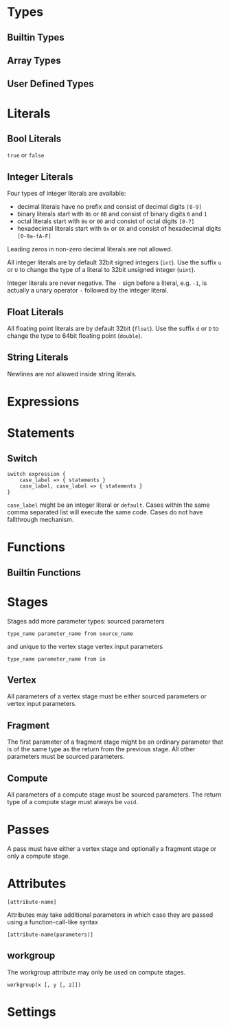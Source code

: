 # Types

## Builtin Types

## Array Types

## User Defined Types

# Literals
## Bool Literals
`true` or `false`
## Integer Literals
Four types of integer literals are available:
 - decimal literals have no prefix and consist of decimal digits `[0-9]`
 - binary literals start with `0b` or `0B` and consist of binary digits `0` and `1`
 - octal literals start with `0o` or `0O` and consist of octal digits `[0-7]`
 - hexadecimal literals start with `0x` or `0X` and consist of hexadecimal digits `[0-9a-fA-F]`

Leading zeros in non-zero decimal literals are not allowed.

All integer literals are by default 32bit signed integers (`int`). Use the suffix `u` or `U` to change the type of a literal to 32bit unsigned integer (`uint`).

Integer literals are never negative. The `-` sign before a literal, e.g. `-1`, is actually a unary operator `-` followed by the integer literal.

## Float Literals
All floating point literals are by default 32bit (`float`). Use the suffix `d` or `D` to change the type to 64bit floating point (`double`).

## String Literals
Newlines are not allowed inside string literals.

# Expressions

# Statements
## Switch
```
switch expression {
    case_label => { statements }
    case_label, case_label => { statements }
}
```
`case_label` might be an integer literal or `default`.
Cases within the same comma separated list will execute the same code. Cases do not have fallthrough mechanism.

# Functions

## Builtin Functions

# Stages
Stages add more parameter types: 
sourced parameters
```
type_name parameter_name from source_name
```
and unique to the vertex stage vertex input parameters
```
type_name parameter_name from in
```

## Vertex
All parameters of a vertex stage must be either sourced parameters or vertex input parameters.
## Fragment
The first parameter of a fragment stage might be an ordinary parameter that is of the same type as the return from the previous stage.
All other parameters must be sourced parameters.
## Compute
All parameters of a compute stage must be sourced parameters.
The return type of a compute stage must always be `void`.

# Passes
A pass must have either a vertex stage and optionally a fragment stage or only a compute stage.

# Attributes
```
[attribute-name]
```

Attributes may take additional parameters in which case they are passed using a function-call-like syntax
```
[attribute-name(parameters)]
```

## workgroup
The workgroup attribute may only be used on compute stages.
```
workgroup(x [, y [, z]])
```

# Settings
